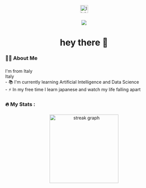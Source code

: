 <div align="center">
  <img src="https://img.shields.io/static/v1?message=LinkedIn&logo=linkedin&label=&color=0077B5&logoColor=white&labelColor=&style=for-the-badge" height="25" alt="linkedin logo"  />
</div>

###

<div align="center">
  <img src="https://visitor-badge.laobi.icu/badge?page_id=ryuk4real.ryuk4real&"  />
</div>

###

<h1 align="center">hey there 👋</h1>

###

<h3 align="left">👩‍💻  About Me</h3>

###

<p align="left">I'm from Italy<br>Italy<br>- 📚 I'm currently learning Artificial Intelligence and Data Science<br>- ⚡ In my free time I learn japanese and watch my life falling apart</p>

###

<h3 align="left">🔥   My Stats :</h3>

###

<div align="center">
  <img src="https://streak-stats.demolab.com?user=ryuk4real&locale=en&mode=daily&theme=dark&hide_border=false&border_radius=5&order=3" height="220" alt="streak graph"  />
</div>

###
